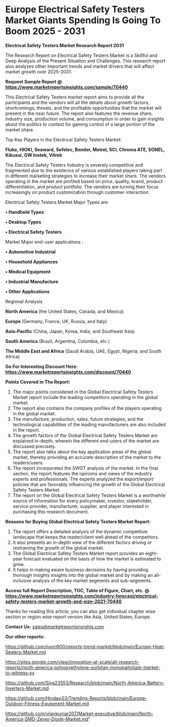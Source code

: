 # Europe Electrical Safety Testers Market Giants Spending Is Going To Boom 2025 - 2031

<strong>Electrical Safety Testers Market Research Report 2031</strong>

The Research Report on Electrical Safety Testers Market is a Skillful and Deep Analysis of the Present Situation and Challenges. This research report also analyzes other important trends and market drivers that will affect market growth over 2025-2031.

<strong>Request Sample Report @ <a href=https://www.marketreportsinsights.com/sample/70440>https://www.marketreportsinsights.com/sample/70440</a></strong>

This Electrical Safety Testers market report aims to provide all the participants and the vendors will all the details about growth factors, shortcomings, threats, and the profitable opportunities that the market will present in the near future. The report also features the revenue share, industry size, production volume, and consumption in order to gain insights about the politics to contest for gaining control of a large portion of the market share.

Top Key Players in the Electrical Safety Testers Market:

<strong>Fluke, HIOKI, Seaward, Sefelec, Bender, Metrel, SCI, Chroma ATE, SONEL, Kikusui, GW Instek, Vitrek</strong>

The Electrical Safety Testers Industry is severely competitive and fragmented due to the existence of various established players taking part in different marketing strategies to increase their market share. The vendors operating in the market are profiled based on price, quality, brand, product differentiation, and product portfolio. The vendors are turning their focus increasingly on product customization through customer interaction.

Electrical Safety Testers Market Major Types are:

<strong>• Handheld Types

• Desktop Types

• Electrical Safety Testers</strong>

Market Major end-user applications :

<strong>• Automotive Industrial

• Household Appliances

• Medical Equipment

• Industrial Manufacture

• Other Applications</strong>

Regional Analysis

</u><strong><b>North America</b></strong> (the United States, Canada, and Mexico)

<strong><b>Europe </b></strong>(Germany, France, UK, Russia, and Italy)

<strong><b>Asia-Pacific</b></strong> (China, Japan, Korea, India, and Southeast Asia)

<strong><b>South America</b></strong> (Brazil, Argentina, Colombia, etc.)

<strong><b>The Middle East and Africa</b></strong> (Saudi Arabia, UAE, Egypt, Nigeria, and South Africa)

<strong>Go For Interesting Discount Here: <a href=https://www.marketreportsinsights.com/discount/70440>https://www.marketreportsinsights.com/discount/70440</a></strong>

<strong>Points Covered in The Report:</strong>
<ol>
  <li>The major points considered in the Global Electrical Safety Testers Market report include the leading competitors operating in the global market.</li>
  <li>The report also contains the company profiles of the players operating in the global market.</li>
  <li>The manufacture, production, sales, future strategies, and the technological capabilities of the leading manufacturers are also included in the report.</li>
  <li>The growth factors of the Global Electrical Safety Testers Market are explained in-depth, wherein the different end-users of the market are discussed precisely.</li>
  <li>The report also talks about the key application areas of the global market, thereby providing an accurate description of the market to the readers/users.</li>
  <li>The report incorporates the SWOT analysis of the market. In the final section, the report features the opinions and views of the industry experts and professionals. The experts analyzed the export/import policies that are favorably influencing the growth of the Global Electrical Safety Testers Market.</li>
  <li>The report on the Global Electrical Safety Testers Market is a worthwhile source of information for every policymaker, investor, stakeholder, service provider, manufacturer, supplier, and player interested in purchasing this research document.</li>
</ol>
<strong>Reasons for Buying Global Electrical Safety Testers Market Report:</strong>

<ol>
  <li>The report offers a detailed analysis of the dynamic competitive landscape that keeps the reader/client well ahead of the competitors.</li>
  <li>It also presents an in-depth view of the different factors driving or restraining the growth of the global market.</li>
  <li>The Global Electrical Safety Testers Market report provides an eight-year forecast evaluated on the basis of how the market is estimated to grow.</li>
  <li>It helps in making aware business decisions by having providing thorough insights insights into the global market and by making an all-inclusive analysis of the key market segments and sub-segments.</li>
</ol>
<strong>Access full Report Description, TOC, Table of Figure, Chart, etc. @ <a href=https://www.marketreportsinsights.com/industry-forecast/electrical-safety-testers-market-growth-and-size-2021-70440>https://www.marketreportsinsights.com/industry-forecast/electrical-safety-testers-market-growth-and-size-2021-70440</a></strong>


Thanks for reading this article; you can also get individual chapter wise section or region wise report version like Asia, United States, Europe.

<strong>Contact Us:</strong>
sales@marketreportsinsights.com

<strong>Our other reports:</strong>

<a href=https://github.com/noori900/reports-trend-market/blob/main/Europe-Heat-Sealers-Market.md>https://github.com/noori900/reports-trend-market/blob/main/Europe-Heat-Sealers-Market.md</a>

<a href=https://sites.google.com/view/innovation-at-scale/all-research-reports/north-america-polyoxyethylene-sorbitan-monopalmitate-market-to-witness-xx>https://sites.google.com/view/innovation-at-scale/all-research-reports/north-america-polyoxyethylene-sorbitan-monopalmitate-market-to-witness-xx</a>

<a href=https://github.com/Siya23553/Research/blob/main/North-America-Battery-Inverters-Market.md>https://github.com/Siya23553/Research/blob/main/North-America-Battery-Inverters-Market.md</a>

<a href=https://github.com/Hindavi23/Trending-Reports/blob/main/Europe-Outdoor-Fitness-Equipment-Market.md>https://github.com/Hindavi23/Trending-Reports/blob/main/Europe-Outdoor-Fitness-Equipment-Market.md</a>

<a href=https://github.com/vijaykumar207/Market-executive/blob/main/North-America-SMD-Zener-Diode-Market.md>https://github.com/vijaykumar207/Market-executive/blob/main/North-America-SMD-Zener-Diode-Market.md</a>"
